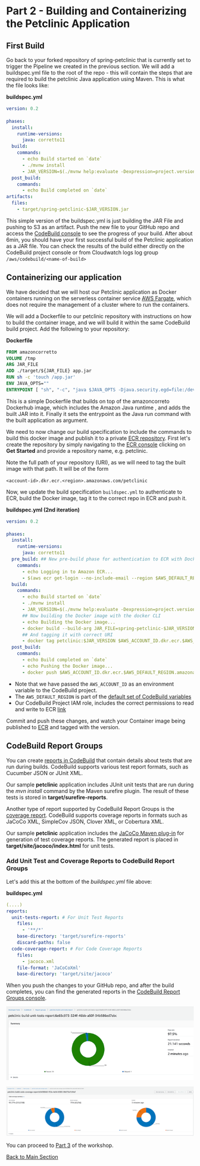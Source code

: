 # Part 2 - Building and Containerizing the Petclinic Application

## First Build
Go back to your forked repository of spring-petclinic that is currently set to trigger the Pipeline we created in the
previous section. We will add a buildspec.yml file to the root of the repo - this will contain the steps that are required
to build the  petclinic Java application using Maven. This is what the file looks like:

**buildspec.yml**
```yaml
version: 0.2

phases:
  install:
    runtime-versions:
      java: corretto11
  build:
    commands:
      - echo Build started on `date`
      - ./mvnw install
      - JAR_VERSION=$(./mvnw help:evaluate -Dexpression=project.version -q -DforceStdout)
  post_build:
    commands:
      - echo Build completed on `date`
artifacts:
  files:
    - target/spring-petclinic-$JAR_VERSION.jar
```

This simple version of the buildspec.yml is just building the JAR File and pushing to S3 as an artifact. Push the new
file to your GitHub repo and access the [CodeBuild console](https://eu-west-1.console.aws.amazon.com/codesuite/codebuild/projects)
to see the progress of your build. After about 6min, you should have your first successful build of the Petclinic application
as a JAR file. You can check the results of the build either directly on the CodeBuild project console or from Cloudwatch
logs log group `/aws/codebuild/<name-of-build>`

## Containerizing our application
We have decided that we will host our Petclinic application as Docker containers running on the serverless container
service [AWS Fargate](https://aws.amazon.com/fargate/), which does not require the management of a cluster where to 
run the containers.

We will add a Dockerfile to our petclinic repository with instructions on how to build the container image, and we will
build it within the same CodeBuild build project. Add the following to your repository:

**Dockerfile**
```Dockerfile
FROM amazoncorretto
VOLUME /tmp
ARG JAR_FILE
ADD ./target/${JAR_FILE} app.jar
RUN sh -c 'touch /app.jar'
ENV JAVA_OPTS=""
ENTRYPOINT [ "sh", "-c", "java $JAVA_OPTS -Djava.security.egd=file:/dev/./urandom -jar /app.jar --spring.datasource.initialization-mode=always" ]
```

This is a simple Dockerfile that builds on top of the amazoncorreto Dockerhub image, which includes the Amazon Java runtime
, and adds the built JAR into it. Finally it sets the entrypoint as the Java run command with the built application as argument.

We need to now change our build specification to include the commands to build this docker image and publish it to a private
[ECR repository](https://aws.amazon.com/ecr/). First let's create the repository by simply navigating to the 
[ECR console](https://eu-west-1.console.aws.amazon.com/ecr/home?region=eu-west-1#) clicking on **Get Started** and provide
a repository name, e.g. petclinic.

Note the full path of your repository (URI), as we will need to tag the built image with that path. It will be of the form

`<account-id>.dkr.ecr.<region>.amazonaws.com/petclinic`

Now, we update the build specification `buildspec.yml` to authenticate to ECR, build the Docker image, tag it to the correct
repo in ECR and push it.

**buildspec.yml (2nd iteration)**
```yaml
version: 0.2

phases:
  install:
    runtime-versions:
      java: corretto11
  pre_build: ## New pre-build phase for authentication to ECR with Docker CLI
    commands:
      - echo Logging in to Amazon ECR...
      - $(aws ecr get-login --no-include-email --region $AWS_DEFAULT_REGION)
  build:
    commands:
      - echo Build started on `date`
      - ./mvnw install
      - JAR_VERSION=$(./mvnw help:evaluate -Dexpression=project.version -q -DforceStdout)
      ## Now building the Docker image with the docker CLI
      - echo Building the Docker image...
      - docker build --build-arg JAR_FILE=spring-petclinic-$JAR_VERSION.jar -t petclinic:$JAR_VERSION .
      ## And tagging it with correct URI
      - docker tag petclinic:$JAR_VERSION $AWS_ACCOUNT_ID.dkr.ecr.$AWS_DEFAULT_REGION.amazonaws.com/petclinic:$JAR_VERSION
  post_build:
    commands:
      - echo Build completed on `date`
      - echo Pushing the Docker image...
      - docker push $AWS_ACCOUNT_ID.dkr.ecr.$AWS_DEFAULT_REGION.amazonaws.com/petclinic:$JAR_VERSION
```

- Note that we have passed the `AWS_ACCOUNT_ID` as an environment variable to the CodeBuild project.
- The `AWS_DEFAULT_REGION` is part of the [default set of CodeBuild variables](https://docs.aws.amazon.com/codebuild/latest/userguide/build-env-ref-env-vars.html)
- Our CodeBuild Project IAM role, includes the correct permissions to read and write to ECR [link](../1-Setup/cloudformation/1-codepipeline-github-webhook.yaml)

Commit and push these changes, and watch your Container image being published to [ECR](https://eu-west-1.console.aws.amazon.com/ecr/repositories/petclinic/?region=eu-west-1)
and tagged with the version.

## CodeBuild Report Groups

You can create [reports in CodeBuild](https://aws.amazon.com/blogs/devops/test-reports-with-aws-codebuild/) that contain 
details about tests that are run during builds. CodeBuild supports various test report formats, such as Cucumber JSON or
JUnit XML.

Our sample **petclinic** application includes JUnit unit tests that are run during the *mvn install* command by 
the Maven surefire plugin. The result of these tests is stored in **target/surefire-reports**.

Another type of report supported by CodeBuild Report Groups is the [coverage report](https://docs.aws.amazon.com/codebuild/latest/userguide/code-coverage-report.html).
CodeBuild supports coverage reports in formats such as JaCoCo XML, SimpleCov JSON, Clover XML, or Cobertura XML.

Our sample **petclinic** application includes the [JaCoCo Maven plug-in](https://www.eclemma.org/jacoco/trunk/doc/maven.html)
for generation of test coverage reports. The generated report is placed in **target/site/jacoco/index.html** for unit
tests.

### Add Unit Test and Coverage Reports to CodeBuild Report Groups

Let's add this at the bottom of the *buildspec.yml* file above:

**buildspec.yml**
```yaml
(....)
reports:
  unit-tests-report: # For Unit Test Reports
    files:
      - '**/*'
    base-directory: 'target/surefire-reports'
    discard-paths: false
  code-coverage-report: # For Code Coverage Reports
    files:
      - jacoco.xml
    file-format: 'JaCoCoXml'
    base-directory: 'target/site/jacoco'
```

When you push the changes to your GitHub repo, and after the build completes, you can find the generated reports in the 
[CodeBuild Report Groups console](https://eu-west-1.console.aws.amazon.com/codesuite/codebuild/testReports/reportGroups).

![Test Reports](./images/reports-1.png)

![Coverage Reports](./images/reports-2.png)

You can proceed to [Part 3](../3-Artifact/README.md) of the workshop.

[Back to Main Section](../README.md)